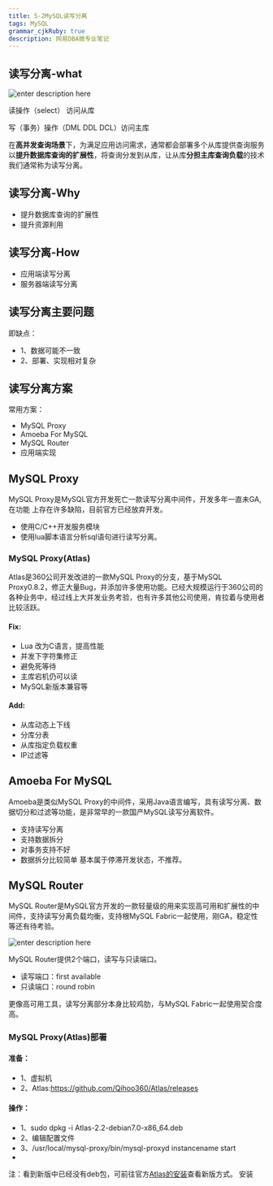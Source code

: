 ```yaml
---
title: 5-2MySQL读写分离
tags: MySQL
grammar_cjkRuby: true
description: 网易DBA微专业笔记
---
```


## 读写分离-what

![enter description here][1]

读操作（select） 访问从库

写（事务）操作（DML DDL DCL）访问主库

在**高并发查询场景**下，为满足应用访问需求，通常都会部署多个从库提供查询服务以**提升数据库查询的扩展性**，将查询分发到从库，让从库**分担主库查询负载**的技术我们通常称为读写分离。

## 读写分离-Why

- 提升数据库查询的扩展性
- 提升资源利用

## 读写分离-How

- 应用端读写分离
- 服务器端读写分离 	
## 读写分离主要问题
即缺点：
- 1、数据可能不一致
- 2、部署、实现相对复杂



## 读写分离方案
常用方案：
- MySQL Proxy
- Amoeba For MySQL
- MySQL Router
- 应用端实现

## MySQL Proxy
MySQL Proxy是MySQL官方开发死亡一款读写分离中间件，开发多年一直未GA,在功能 上存在许多缺陷，目前官方已经放弃开发。

- 使用C/C++开发服务模块
- 使用lua脚本语言分析sql语句进行读写分离。

### MySQL Proxy(Atlas)
Atlas是360公司开发改进的一款MySQL Proxy的分支，基于MySQL Proxy0.8.2，修正大量Bug，并添加许多使用功能。已经大规模运行于360公司的各种业务中，经过线上大并发业务考验，也有许多其他公司使用，肯拉着与使用者比较活跃。

#### Fix:
- Lua 改为C语言，提高性能
- 并发下字符集修正
- 避免死等待
- 主库宕机仍可以读
- MySQL新版本兼容等

#### Add:
- 从库动态上下线
- 分库分表
- 从库指定负载权重
- IP过滤等

## Amoeba For MySQL
Amoeba是类似MySQL Proxy的中间件，采用Java语言编写，具有读写分离、数据切分和过滤等功能，是非常早的一款国产MySQL读写分离软件。

- 支持读写分离
- 支持数据拆分
- 对事务支持不好
- 数据拆分比较简单
基本属于停滞开发状态，不推荐。

## MySQL Router
MySQL Router是MySQL官方开发的一款轻量级的用来实现高可用和扩展性的中间件，支持读写分离负载均衡，支持根MySQL Fabric一起使用，刚GA，稳定性等还有待考验。

![enter description here][2]

MySQL Router提供2个端口，读写与只读端口。

- 读写端口：first available
- 只读端口：round robin

更像高可用工具，读写分离部分本身比较鸡肋，与MySQL Fabric一起使用契合度高。

### MySQL Proxy(Atlas)部署

#### 准备：
- 1、虚拟机
- 2、Atlas:https://github.com/Qihoo360/Atlas/releases 

#### 操作：
- 1、sudo dpkg -i  Atlas-2.2-debian7.0-x86_64.deb
- 2、编辑配置文件
- 3、/usr/local/mysql-proxy/bin/mysql-proxyd instancename start
- 
注：看到新版中已经没有deb包，可前往官方[Atlas的安装](https://github.com/Qihoo360/Atlas/wiki/Atlas%E7%9A%84%E5%AE%89%E8%A3%85)查看新版方式。
安装

  [1]: https://assets.windcoder.com/xiaoshujiang/mysql_study_duxiefenli01.png "mysql_study_duxiefenli01"
  [2]: https://assets.windcoder.com/xiaoshujiang/mysql_study_duxiefenli02.png "mysql_study_duxiefenli02"